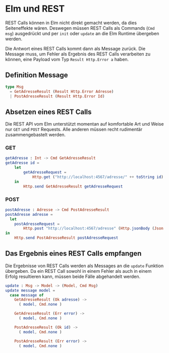 # Elm und REST

REST Calls können in Elm nicht direkt gemacht werden, da dies Seiteneffekte
wären. Deswegen müssen REST Calls als Commands (`Cmd msg`) ausgedrückt und
per `init` oder `update` an die Elm Runtime übergeben werden.

Die Antwort eines REST Calls kommt dann als Message zurück. Die Message muss, um
Fehler als Ergebnis des REST Calls verarbeiten zu können, eine Payload
vom Typ `Result Http.Error a` haben.


## Definition Message

```elm
type Msg
  = GetAdresseResult (Result Http.Error Adresse)
  | PostAdresseResult (Result Http.Error Id)
```

## Absetzen eines REST Calls

Die REST API vom Elm unterstützt momentan auf komfortable Art und Weise nur
`GET` und `POST` Requests. Alle anderen müssen recht rudimentär zusammengebastelt
werden.

### GET

```elm
getAdresse : Int -> Cmd GetAdresseResult
getAdresse id =
    let
        getAdresseRequest =
            Http.get ("http://localhost:4567/adresse/" ++ toString id) Json.decodeAdresse
    in
        Http.send GetAdresseResult getAdresseRequest
```

### POST

```elm
postAdresse : Adresse -> Cmd PostAdresseResult
postAdresse adresse =
  let
    postAdresseRequest =
        Http.post "http://localhost:4567/adresse" (Http.jsonBody (Json.encodeAdresse adresse)) Json.decodeId
in
    Http.send PostAdresseResult postAdresseRequest

```

## Das Ergebnis eines REST Calls empfangen

Die Ergebnisse von REST Calls werden als Messages an die `update` Funktion
übergeben. Da ein REST Call sowohl in einem Fehler als auch in einem Erfolg
resultieren kann, müssen beide Fälle abgehandelt werden.

```elm
update : Msg -> Model -> (Model, Cmd Msg)
update message model =
  case message of
    GetAdresseResult (Ok adresse) ->
      ( model, Cmd.none )

    GetAdresseResult (Err error) ->
      ( model, Cmd.none )

    PostAdresseResult (Ok id) ->
      ( model, Cmd.none )

    PostAdresseResult (Err error) ->
      ( model, Cmd.none )

```
